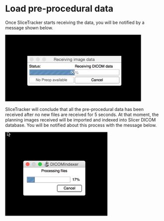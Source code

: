 # Load pre-procedural data

Once SliceTracker starts receiving the data, you will be notified by a message shown below.

![](../images/receiving_dicom.png)

SliceTracker will conclude that all the pre-procedural data has been received after no new files are received for 5 seconds. At that moment, the planning images received will be imported and indexed into Slicer DICOM database. You will be notified about this process with the message below.

![](../images/processing_dicom.png)